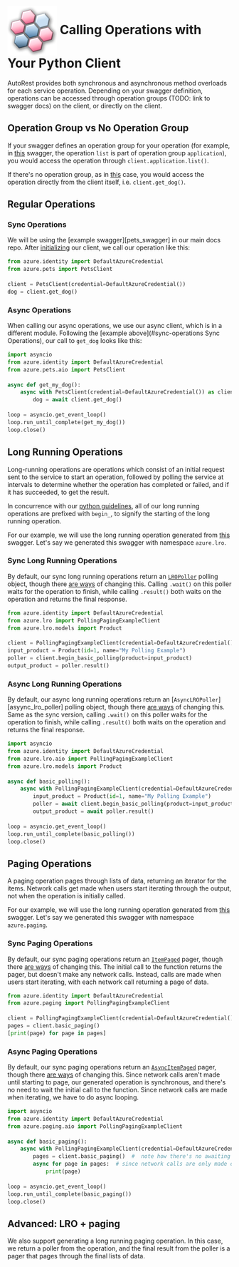 # <img align="center" src="../images/logo.png">  Calling Operations with Your Python Client

AutoRest provides both synchronous and asynchronous method overloads for each service operation.
Depending on your swagger definition, operations can be accessed through operation groups (TODO: link to swagger docs) on the client,
or directly on the client.

## Operation Group vs No Operation Group

If your swagger defines an operation group for your operation (for example, in [this][operation_group_example] swagger, the operation `list`
is part of operation group `application`), you would access the operation through `client.application.list()`.

If there's no operation group, as in [this][mixin_example] case, you would access the operation directly from the client
itself, i.e. `client.get_dog()`.

## Regular Operations

### Sync Operations

We will be using the [example swagger][pets_swagger] in our main docs repo. After [initializing][initializing] our client, we
call our operation like this:

```python
from azure.identity import DefaultAzureCredential
from azure.pets import PetsClient

client = PetsClient(credential=DefaultAzureCredential())
dog = client.get_dog()
```

### Async Operations

When calling our async operations, we use our async client, which is in a different module. Following the [example above](#sync-operations Sync Operations),
our call to `get_dog` looks like this:

```python
import asyncio
from azure.identity import DefaultAzureCredential
from azure.pets.aio import PetsClient

async def get_my_dog():
    async with PetsClient(credential=DefaultAzureCredential()) as client:
        dog = await client.get_dog()

loop = asyncio.get_event_loop()
loop.run_until_complete(get_my_dog())
loop.close()
```

## Long Running Operations

Long-running operations are operations which consist of an initial request sent to the service to start an operation, followed by polling the service at intervals to determine whether the operation has completed or failed, and if it has succeeded, to get the result.

In concurrence with our [python guidelines][poller_guidelines], all of our long running operations are prefixed with `begin_`, to signify the starting of the long running operation.

For our example, we will use the long running operation generated from [this][example_swagger] swagger. Let's say we generated this swagger with namespace `azure.lro`.

### Sync Long Running Operations

By default, our sync long running operations return an [`LROPoller`][lro_poller] polling object, though there [are ways][custom_poller] of changing this. Calling `.wait()` on this poller
waits for the operation to finish, while calling `.result()` both waits on the operation and returns the final response.

```python
from azure.identity import DefaultAzureCredential
from azure.lro import PollingPagingExampleClient
from azure.lro.models import Product

client = PollingPagingExampleClient(credential=DefaultAzureCredential())
input_product = Product(id=1, name="My Polling Example")
poller = client.begin_basic_polling(product=input_product)
output_product = poller.result()
```

### Async Long Running Operations

By default, our async long running operations return an [`AsyncLROPoller`][asyync_lro_poller] polling object, though there [are ways][custom_poller] of changing this. Same as the sync version,
calling `.wait()` on this poller waits for the operation to finish, while calling `.result()` both waits on the operation and returns the final response.

```python
import asyncio
from azure.identity import DefaultAzureCredential
from azure.lro.aio import PollingPagingExampleClient
from azure.lro.models import Product

async def basic_polling():
    async with PollingPagingExampleClient(credential=DefaultAzureCredential()) as client:
        input_product = Product(id=1, name="My Polling Example")
        poller = await client.begin_basic_polling(product=input_product)
        output_product = await poller.result()

loop = asyncio.get_event_loop()
loop.run_until_complete(basic_polling())
loop.close()
```

## Paging Operations

A paging operation pages through lists of data, returning an iterator for the items. Network calls get made when users start iterating through the output, not when the operation
is initially called.

For our example, we will use the long running operation generated from [this][example_swagger] swagger. Let's say we generated this swagger with namespace `azure.paging`.

### Sync Paging Operations

By default, our sync paging operations return an [`ItemPaged`][item_paged] pager, though there [are ways][custom_pager] of changing this. The initial call to the function returns
the pager, but doesn't make any network calls. Instead, calls are made when users start iterating, with each network call returning a page of data.

```python
from azure.identity import DefaultAzureCredential
from azure.paging import PollingPagingExampleClient

client = PollingPagingExampleClient(credential=DefaultAzureCredential())
pages = client.basic_paging()
[print(page) for page in pages]
```

### Async Paging Operations

By default, our sync paging operations return an [`AsyncItemPaged`][async_item_paged] pager, though there [are ways][custom_pager] of changing this. Since network calls aren't
made until starting to page, our generated operation is synchronous, and there's no need to wait the initial call to the function. Since network calls are made when iterating,
we have to do async looping.

```python
import asyncio
from azure.identity import DefaultAzureCredential
from azure.paging.aio import PollingPagingExampleClient

async def basic_paging():
    async with PollingPagingExampleClient(credential=DefaultAzureCredential()) as client:
        pages = client.basic_paging()  #  note how there's no awaiting here
        async for page in pages:  # since network calls are only made during iteration, we await the network calls when iterating
            print(page)

loop = asyncio.get_event_loop()
loop.run_until_complete(basic_paging())
loop.close()
```


## Advanced: LRO + paging

We also support generating a long running paging operation. In this case, we return a poller from the operation, and the final result from the poller is
a pager that pages through the final lists of data.


<!-- LINKS -->
[operation_group_example]: https://github.com/Azure/azure-rest-api-specs/blob/master/specification/batch/data-plane/Microsoft.Batch/stable/2020-09-01.12.0/BatchService.json#L64
[mixin_example]: https://github.com/Azure/autorest/blob/new_docs/docs/openapi/examples/pets.json#L20
[pets_swaggger]: https://github.com/Azure/autorest/blob/new_docs/docs/openapi/examples/pets.json
[initializing]: ./initializing.md
[lro_poller]:  https://docs.microsoft.com/en-us/python/api/azure-core/azure.core.polling.lropoller?view=azure-python
[custom_poller]: ../generate/directives.md#generate-with-a-custom-poller
[example_swagger]: ../samples/specification/directives/pollingPaging.json
[poller_guidelines]: https://azure.github.io/azure-sdk/python_design.html#service-operations
[async_lro_poller]: https://docs.microsoft.com/en-us/python/api/azure-core/azure.core.polling.asynclropoller?view=azure-python
[item_paged]: https://docs.microsoft.com/en-us/python/api/azure-core/azure.core.paging.itempaged?view=azure-python
[custom_pager]: ../generate/directives.md#generate-with-a-custom-pager
[async_item_paged]: https://docs.microsoft.com/en-us/python/api/azure-core/azure.core.async_paging.asyncitempaged?view=azure-python